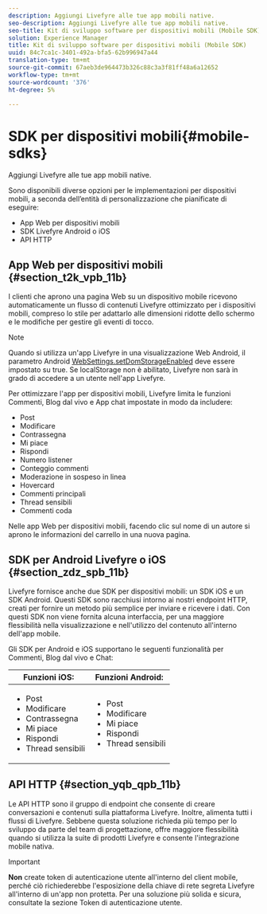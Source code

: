 ```yaml
---
description: Aggiungi Livefyre alle tue app mobili native.
seo-description: Aggiungi Livefyre alle tue app mobili native.
seo-title: Kit di sviluppo software per dispositivi mobili (Mobile SDK)
solution: Experience Manager
title: Kit di sviluppo software per dispositivi mobili (Mobile SDK)
uuid: 84c7ca1c-3401-492a-bfa5-62b996947a44
translation-type: tm+mt
source-git-commit: 67aeb3de964473b326c88c3a3f81ff48a6a12652
workflow-type: tm+mt
source-wordcount: '376'
ht-degree: 5%

---
```



# SDK per dispositivi mobili{#mobile-sdks}

Aggiungi Livefyre alle tue app mobili native.

Sono disponibili diverse opzioni per le implementazioni per dispositivi mobili, a seconda dell’entità di personalizzazione che pianificate di eseguire:

* App Web per dispositivi mobili
* SDK Livefyre Android o iOS
* API HTTP

## App Web per dispositivi mobili {#section_t2k_vpb_11b}

I clienti che aprono una pagina Web su un dispositivo mobile ricevono automaticamente un flusso di contenuti Livefyre ottimizzato per i dispositivi mobili, compreso lo stile per adattarlo alle dimensioni ridotte dello schermo e le modifiche per gestire gli eventi di tocco.

>[!NOTE]
>
>Quando si utilizza un&#39;app Livefyre in una visualizzazione Web Android, il parametro Android [WebSettings.setDomStorageEnabled](https://developer.android.com/reference/android/webkit/WebSettings.html) deve essere impostato su true. Se localStorage non è abilitato, Livefyre non sarà in grado di accedere a un utente nell&#39;app Livefyre.

Per ottimizzare l&#39;app per dispositivi mobili, Livefyre limita le funzioni Commenti, Blog dal vivo e App chat impostate in modo da includere:

* Post
* Modificare      
* Contrassegna
* Mi piace
* Rispondi
* Numero listener
* Conteggio commenti
* Moderazione in sospeso in linea
* Hovercard
* Commenti principali
* Thread sensibili
* Commenti coda

Nelle app Web per dispositivi mobili, facendo clic sul nome di un autore si aprono le informazioni del carrello in una nuova pagina.

## SDK per Android Livefyre o iOS {#section_zdz_spb_11b}

Livefyre fornisce anche due SDK per dispositivi mobili: un SDK iOS e un SDK Android. Questi SDK sono racchiusi intorno ai nostri endpoint HTTP, creati per fornire un metodo più semplice per inviare e ricevere i dati. Con questi SDK non viene fornita alcuna interfaccia, per una maggiore flessibilità nella visualizzazione e nell&#39;utilizzo del contenuto all&#39;interno dell&#39;app mobile.

Gli SDK per Android e iOS supportano le seguenti funzionalità per Commenti, Blog dal vivo e Chat:

| Funzioni iOS: | Funzioni Android: |
|--- |--- |
| <ul><li> Post </li><li>Modificare       </li><li>Contrassegna </li><li>Mi piace </li><li>Rispondi </li><li>Thread sensibili</li></ul> | <ul><li>Post </li><li>Modificare       </li><li>Mi piace </li><li>Rispondi </li><li>Thread sensibili</li></ul> |

## API HTTP {#section_yqb_qpb_11b}

Le API HTTP sono il gruppo di endpoint che consente di creare conversazioni e contenuti sulla piattaforma Livefyre. Inoltre, alimenta tutti i flussi di Livefyre. Sebbene questa soluzione richieda più tempo per lo sviluppo da parte del team di progettazione, offre maggiore flessibilità quando si utilizza la suite di prodotti Livefyre e consente l&#39;integrazione mobile nativa.

>[!IMPORTANT]
>
>**Non** create token di autenticazione utente all&#39;interno del client mobile, perché ciò richiederebbe l&#39;esposizione della chiave di rete segreta Livefyre all&#39;interno di un&#39;app non protetta. Per una soluzione più solida e sicura, consultate la sezione Token di autenticazione utente.

